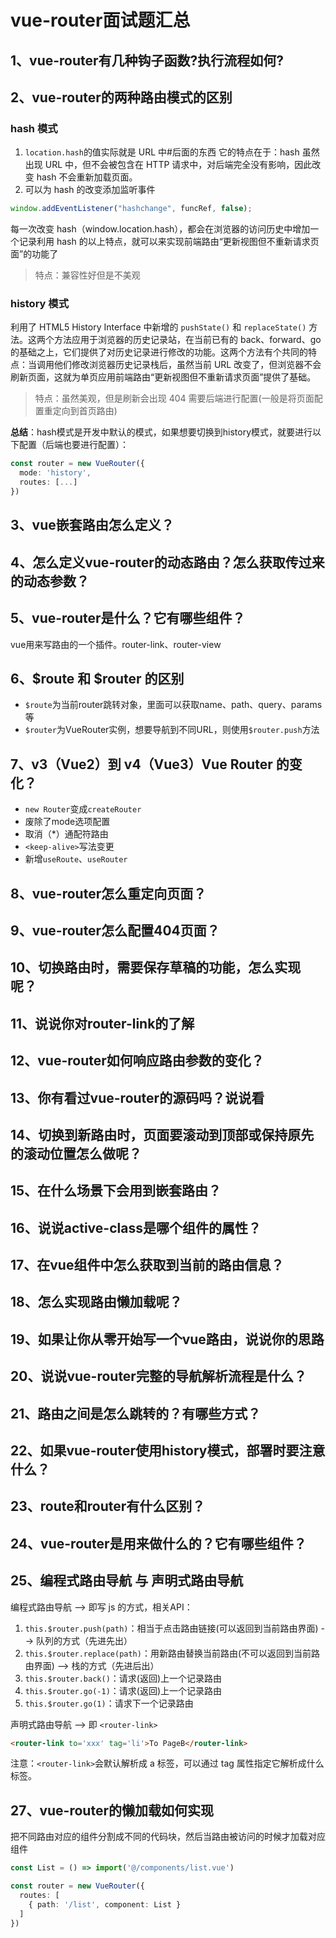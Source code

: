 # vue-router面试题汇总
## 1、vue-router有几种钩子函数?执行流程如何?


## 2、vue-router的两种路由模式的区别
### hash 模式
1. `location.hash`的值实际就是 URL 中#后面的东西 它的特点在于：hash 虽然出现 URL 中，但不会被包含在 HTTP 请求中，对后端完全没有影响，因此改变 hash 不会重新加载页面。
2. 可以为 hash 的改变添加监听事件
  ```ts
  window.addEventListener("hashchange", funcRef, false);
  ```
每一次改变 hash（window.location.hash），都会在浏览器的访问历史中增加一个记录利用 hash 的以上特点，就可以来实现前端路由“更新视图但不重新请求页面”的功能了
> 特点：兼容性好但是不美观

### history 模式
利用了 HTML5 History Interface 中新增的 `pushState()` 和 `replaceState()` 方法。这两个方法应用于浏览器的历史记录站，在当前已有的 back、forward、go 的基础之上，它们提供了对历史记录进行修改的功能。这两个方法有个共同的特点：当调用他们修改浏览器历史记录栈后，虽然当前 URL 改变了，但浏览器不会刷新页面，这就为单页应用前端路由“更新视图但不重新请求页面”提供了基础。
> 特点：虽然美观，但是刷新会出现 404 需要后端进行配置(一般是将页面配置重定向到首页路由)

**总结**：hash模式是开发中默认的模式，如果想要切换到history模式，就要进行以下配置（后端也要进行配置）：
```ts
const router = new VueRouter({
  mode: 'history',
  routes: [...]
})
```



## 3、vue嵌套路由怎么定义？


## 4、怎么定义vue-router的动态路由？怎么获取传过来的动态参数？


## 5、vue-router是什么？它有哪些组件？
vue用来写路由的一个插件。router-link、router-view


## 6、$route 和 $router 的区别
- `$route`为当前router跳转对象，里面可以获取name、path、query、params等
- `$router`为VueRouter实例，想要导航到不同URL，则使用`$router.push`方法



## 7、v3（Vue2）到 v4（Vue3）Vue Router 的变化？
- `new Router`变成`createRouter`
- 废除了mode选项配置
- 取消（*）通配符路由
- `<keep-alive>`写法变更
- 新增`useRoute`、`useRouter`


## 8、vue-router怎么重定向页面？


## 9、vue-router怎么配置404页面？


## 10、切换路由时，需要保存草稿的功能，怎么实现呢？


## 11、说说你对router-link的了解


## 12、vue-router如何响应路由参数的变化？


## 13、你有看过vue-router的源码吗？说说看


## 14、切换到新路由时，页面要滚动到顶部或保持原先的滚动位置怎么做呢？


## 15、在什么场景下会用到嵌套路由？


## 16、说说active-class是哪个组件的属性？


## 17、在vue组件中怎么获取到当前的路由信息？


## 18、怎么实现路由懒加载呢？


## 19、如果让你从零开始写一个vue路由，说说你的思路


## 20、说说vue-router完整的导航解析流程是什么？


## 21、路由之间是怎么跳转的？有哪些方式？


## 22、如果vue-router使用history模式，部署时要注意什么？


## 23、route和router有什么区别？


## 24、vue-router是用来做什么的？它有哪些组件？


## 25、编程式路由导航 与 声明式路由导航
编程式路由导航 --> 即写 js 的方式，相关API：
1. `this.$router.push(path)`：相当于点击路由链接(可以返回到当前路由界面) --> 队列的方式（先进先出）
2. `this.$router.replace(path)`：用新路由替换当前路由(不可以返回到当前路由界面) --> 栈的方式（先进后出）
3. `this.$router.back()`：请求(返回)上一个记录路由
4. `this.$router.go(-1)`：请求(返回)上一个记录路由
5. `this.$router.go(1)`：请求下一个记录路由


声明式路由导航 --> 即 `<router-link>`
```html
<router-link to='xxx' tag='li'>To PageB</router-link>
```
注意：`<router-link>`会默认解析成 a 标签，可以通过 tag 属性指定它解析成什么标签。


## 27、vue-router的懒加载如何实现
把不同路由对应的组件分割成不同的代码块，然后当路由被访问的时候才加载对应组件
```ts
const List = () => import('@/components/list.vue')

const router = new VueRouter({
  routes: [
    { path: '/list', component: List }
  ]
})
```

